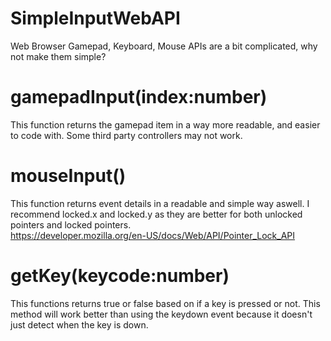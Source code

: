 # SimpleInputWebAPI
Web Browser Gamepad, Keyboard, Mouse APIs are a bit complicated, why not make them simple?  
  

# gamepadInput(index:number)
This function returns the gamepad item in a way more readable, and easier to code with. 
Some third party controllers may not work.

# mouseInput()
This function returns event details in a readable and simple way aswell. 
I recommend locked.x and locked.y as they are better for both unlocked pointers and locked pointers.  
https://developer.mozilla.org/en-US/docs/Web/API/Pointer_Lock_API

# getKey(keycode:number)
This functions returns true or false based on if a key is pressed or not. 
This method will work better than using the keydown event because it doesn't just detect when the key is down.
